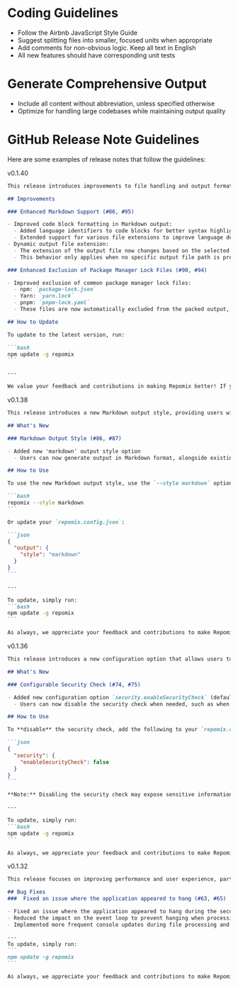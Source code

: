 # Coding Guidelines
- Follow the Airbnb JavaScript Style Guide
- Suggest splitting files into smaller, focused units when appropriate
- Add comments for non-obvious logic. Keep all text in English
- All new features should have corresponding unit tests

# Generate Comprehensive Output
- Include all content without abbreviation, unless specified otherwise
- Optimize for handling large codebases while maintaining output quality

# GitHub Release Note Guidelines
Here are some examples of release notes that follow the guidelines:

v0.1.40
````md
This release introduces improvements to file handling and output formatting, enhancing Repomix's functionality and user experience.

## Improvements

### Enhanced Markdown Support (#86, #95)

- Improved code block formatting in Markdown output:
  - Added language identifiers to code blocks for better syntax highlighting
  - Extended support for various file extensions to improve language detection
- Dynamic output file extension:
  - The extension of the output file now changes based on the selected style (e.g., `.md` for Markdown, `.xml` for XML)
  - This behavior only applies when no specific output file path is provided by the user

### Enhanced Exclusion of Package Manager Lock Files (#90, #94)

- Improved exclusion of common package manager lock files:
  - npm: `package-lock.json`
  - Yarn: `yarn.lock`
  - pnpm: `pnpm-lock.yaml`
  - These files are now automatically excluded from the packed output, including those in subdirectories

## How to Update

To update to the latest version, run:

```bash
npm update -g repomix
```

---

We value your feedback and contributions in making Repomix better! If you encounter any issues or have suggestions, please share them through our GitHub issues.
````

v0.1.38
````md
This release introduces a new Markdown output style, providing users with an additional option for formatting their repository content.

## What's New

### Markdown Output Style (#86, #87)

- Added new 'markdown' output style option
  - Users can now generate output in Markdown format, alongside existing plain text and XML options

## How to Use

To use the new Markdown output style, use the `--style markdown` option:

```bash
repomix --style markdown
```

Or update your `repomix.config.json`:

```json
{
  "output": {
    "style": "markdown"
  }
}
```

---

To update, simply run:
```bash
npm update -g repomix
```

As always, we appreciate your feedback and contributions to make Repomix even better! If you encounter any issues or have suggestions regarding this new feature, please let us know through our GitHub issues.
````

v0.1.36
````md
This release introduces a new configuration option that allows users to control the security check feature, providing more flexibility in how Repomix handles sensitive information detection.

## What's New

### Configurable Security Check (#74, #75)

- Added new configuration option `security.enableSecurityCheck` (default: `true`)
  - Users can now disable the security check when needed, such as when working with cryptographic libraries or known false positives

## How to Use

To **disable** the security check, add the following to your `repomix.config.json`:

```json
{
  "security": {
    "enableSecurityCheck": false
  }
}
```

**Note:** Disabling the security check may expose sensitive information. Use this option with caution and only when necessary.

---

To update, simply run:
```bash
npm update -g repomix
```

As always, we appreciate your feedback and contributions to make Repomix even better! If you encounter any issues or have suggestions regarding this new feature, please let us know through our GitHub issues.
````

v0.1.32
````md
This release focuses on improving performance and user experience, particularly when processing large repositories.

## Bug Fixes
###  Fixed an issue where the application appeared to hang (#63, #65)

- Fixed an issue where the application appeared to hang during the security check process on large repositories.
- Reduced the impact on the event loop to prevent hanging when processing a large number of files.
- Implemented more frequent console updates during file processing and security checks.

---
To update, simply run:
```
npm update -g repomix
```

As always, we appreciate your feedback and contributions to make Repomix even better!
````

